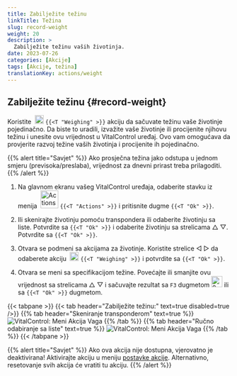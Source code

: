 ```yaml
---
title: Zabilježite težinu
linkTitle: Težina
slug: record-weight
weight: 20
description: >
  Zabilježite težinu vaših životinja.
date: 2023-07-26
categories: [Akcije]
tags: [Akcije, težina]
translationKey: actions/weight
---
```


## Zabilježite težinu {#record-weight}
Koristite &nbsp;<img src="/icons/actions/weight.svg" width="20" align="bottom" alt="Weighing" /> `{{<T "Weighing" >}}` akciju da sačuvate težinu vaše životinje pojedinačno. Da biste to uradili, izvažite vaše životinje ili procijenite njihovu težinu i unesite ovu vrijednost u VitalControl uređaj. Ovo vam omogućava da provjerite razvoj težine vaših životinja i procijenite ih pojedinačno.

{{% alert title="Savjet" %}}
Ako prosječna težina jako odstupa u jednom smjeru (previsoka/preslaba), vrijednost za dnevni prirast treba prilagoditi.
{{% /alert %}}

1. Na glavnom ekranu vašeg VitalControl uređaja, odaberite stavku iz menija &nbsp;<img src="/icons/actions.svg" width="40" align="bottom" alt="Actions" /> `{{<T "Actions" >}}` i pritisnite dugme `{{<T "Ok" >}}`.

2. Ili skenirajte životinju pomoću transpondera ili odaberite životinju sa liste. Potvrdite sa `{{<T "Ok" >}}` i odaberite životinju sa strelicama △ ▽. Potvrdite sa `{{<T "Ok" >}}`.

3. Otvara se podmeni sa akcijama za životinje. Koristite strelice ◁ ▷ da odaberete akciju &nbsp;<img src="/icons/actions/weight.svg" width="20" align="bottom" alt="Weighing" /> `{{<T "Weighing" >}}` i potvrdite sa `{{<T "Ok" >}}`.

4. Otvara se meni sa specifikacijom težine. Povećajte ili smanjite ovu vrijednost sa strelicama △ ▽ i sačuvajte rezultat sa `F3` dugmetom <img src="/icons/footer/save.svg" width="25" align="bottom" alt="Save" /> ili sa `{{<T "Ok" >}}` dugmetom.

{{< tabpane >}}
{{< tab header="Zabilježite težinu:" text=true disabled=true />}}
{{% tab header="Skeniranje transponderom" text=true %}}
  ![VitalControl: Meni Akcija Vaga](../images/weighing-scan.png "Weighing")
{{% /tab %}}
{{% tab header="Ručno odabiranje sa liste" text=true %}}
  ![VitalControl: Meni Akcija Vaga](../images/weighing.png "Weighing")
{{% /tab %}}
{{< /tabpane >}}


{{% alert title="Savjet" %}}
Ako ova akcija nije dostupna, vjerovatno je deaktivirana! Aktivirajte akciju u meniju [postavke akcije](../setting/). Alternativno, resetovanje svih akcija će vratiti tu akciju.
{{% /alert %}}
